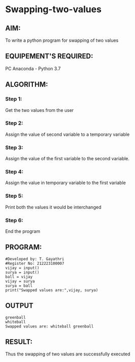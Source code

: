 # Swapping-two-values
## AIM:
To write a python program for swapping of two values
## EQUIPEMENT'S REQUIRED: 
PC
Anaconda - Python 3.7
## ALGORITHM: 
### Step 1:
Get the two values from the user
### Step 2: 
Assign the value of second variable to a temporary variable 
### Step 3: 
Assign the value of the first variable to the second variable.
### Step 4:  
Assign the value in temporary variable to the first variable
### Step 5: 
Print both the values it would be interchanged
### Step 6: 
End the program
## PROGRAM:
```
#Developed by: T. Gayathri
#Register No: 212223100007
vijay = input()
surya = input()
ball = vijay
vijay = surya
surya = ball
print("Swapped values are:",vijay, surya)
```
## OUTPUT 
```
greenball
whiteball
Swapped values are: whiteball greenball
```
## RESULT:
Thus the swapping of two values are successfully executed



